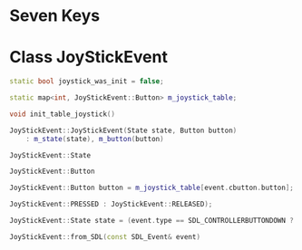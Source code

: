# Seven Keys

# Class JoyStickEvent



```c++
static bool joystick_was_init = false;
```

```c++
static map<int, JoyStickEvent::Button> m_joystick_table;
```

```c++
void init_table_joystick()
```

```c++
JoyStickEvent::JoyStickEvent(State state, Button button)
    : m_state(state), m_button(button)
```

```c++
JoyStickEvent::State
```

```c++
JoyStickEvent::Button
```

```c++
JoyStickEvent::Button button = m_joystick_table[event.cbutton.button];
```

```c++
JoyStickEvent::PRESSED : JoyStickEvent::RELEASED);
```

```c++
JoyStickEvent::State state = (event.type == SDL_CONTROLLERBUTTONDOWN ?
```

```c++
JoyStickEvent::from_SDL(const SDL_Event& event)
```
